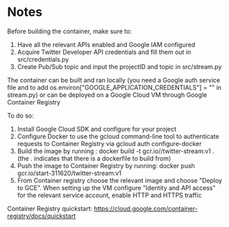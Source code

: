 # Notes

Before building the container, make sure to:
1. Have all the relevant APIs enabled and Google IAM configured
1. Acquire Twitter Developer API credentials and fill them out in src/credentials.py
2. Create Pub/Sub topic and input the projectID and topic in src/stream.py

The container can be built and ran locally (you need a Google auth service file and to add os.environ["GOOGLE_APPLICATION_CREDENTIALS"] = "<credentials>" in stream.py)
or can be deployed on a Google Cloud VM through Google Container Registry

To do so:
1. Install Google Cloud SDK and configure for your project
2. Configure Docker to use the gcloud command-line tool to authenticate requests to Container Registry via gcloud auth configure-docker
3. Build the image by running : docker build -t gcr.io/<projectID>/twitter-stream:v1 . (the . indicates that there is a dockerfile to build from)
4. Push the image to Container Registry by running: docker push gcr.io/start-311620/twitter-stream:v1
5. From Container registry choose the relevant image and choose "Deploy to GCE". When setting up the VM configure "Identity and API access" for the relevant service account, enable HTTP and HTTPS traffic

Container Registry quickstart: https://cloud.google.com/container-registry/docs/quickstart